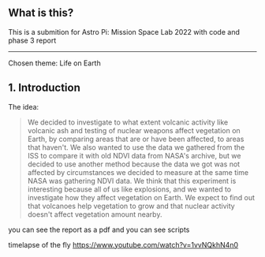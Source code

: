 ## What is this?

This is a submition for Astro Pi: Mission Space Lab 2022 with code and phase 3 report

***

Chosen theme: Life on Earth

## 1\. Introduction

The idea:

> We decided to investigate to what extent volcanic activity like
> volcanic ash and testing of nuclear weapons affect vegetation on
> Earth, by comparing areas that are or have been affected, to areas
> that haven't. We also wanted to use the data we gathered from the ISS
> to compare it with old NDVI data from NASA\'s archive, but we decided
> to use another method because the data we got was not affected by
> circumstances we decided to measure at the same time NASA was
> gathering NDVI data. We think that this experiment is interesting
> because all of us like explosions, and we wanted to investigate how
> they affect vegetation on Earth. We expect to find out that volcanoes
> help vegetation to grow and that nuclear activity doesn't affect
> vegetation amount nearby.

you can see the report as a pdf and you can see scripts

timelapse of the fly https://www.youtube.com/watch?v=1vvNQkhN4n0
